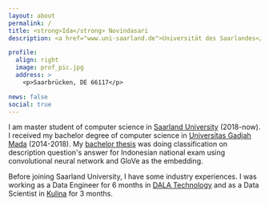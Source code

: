 ```yaml
---
layout: about
permalink: /
title: <strong>Ida</strong> Novindasari
description: <a href="www.uni-saarland.de">Universität des Saarlandes</a>. <a href="mailto:idanovinda@gmail.com">idanovinda@gmail.com</a>.

profile:
  align: right
  image: prof_pic.jpg
  address: >
    <p>Saarbrücken, DE 66117</p>

news: false
social: true
---
```


I am master student of computer science in [Saarland University](uni-saarland.de) (2018-now). I received my bachelor degree of computer science in [Universitas Gadjah Mada](www.ugm.ac.id) (2014-2018). My [bachelor thesis](http://etd.repository.ugm.ac.id/home/detail_pencarian/155545) was doing classification on description question's answer for Indonesian national exam using convolutional neural network and GloVe as the embedding. 

Before joining Saarland University, I have some industry experiences. I was working as a Data Engineer for 6 months in [DALA Technology]() and as a Data Scientist in [Kulina](kulina.id) for 3 months. 


